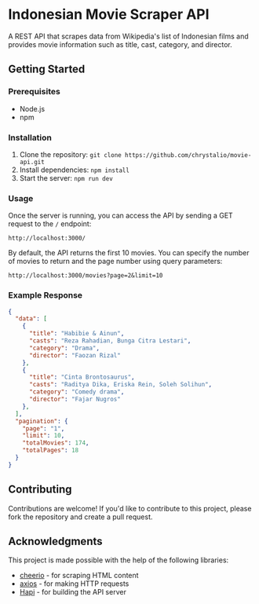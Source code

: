 # Indonesian Movie Scraper API

A REST API that scrapes data from Wikipedia's list of Indonesian films and provides movie information such as title, cast, category, and director.

## Getting Started

### Prerequisites

- Node.js
- npm

### Installation

1. Clone the repository: `git clone https://github.com/chrystalio/movie-api.git`
2. Install dependencies: `npm install`
3. Start the server: `npm run dev`

### Usage

Once the server is running, you can access the API by sending a GET request to the `/` endpoint:

```
http://localhost:3000/
```


By default, the API returns the first 10 movies. You can specify the number of movies to return and the page number using query parameters:
```
http://localhost:3000/movies?page=2&limit=10
```


### Example Response

```json
{
  "data": [
    {
      "title": "Habibie & Ainun",
      "casts": "Reza Rahadian, Bunga Citra Lestari",
      "category": "Drama",
      "director": "Faozan Rizal"
    },
    {
      "title": "Cinta Brontosaurus",
      "casts": "Raditya Dika, Eriska Rein, Soleh Solihun",
      "category": "Comedy drama",
      "director": "Fajar Nugros"
    },
  ],
  "pagination": {
    "page": "1",
    "limit": 10,
    "totalMovies": 174,
    "totalPages": 18
  }
}
```

## Contributing
Contributions are welcome! If you'd like to contribute to this project, please fork the repository and create a pull request.


## Acknowledgments

This project is made possible with the help of the following libraries:

- [cheerio](https://github.com/cheeriojs/cheerio) - for scraping HTML content
- [axios](https://github.com/axios/axios) - for making HTTP requests
- [Hapi](https://github.com/hapijs/hapi) - for building the API server

